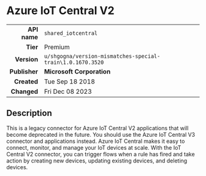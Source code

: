 # Azure IoT Central V2
| | |
|-:|-|
|**API name**|`shared_iotcentral`|
|**Tier**|Premium|
|**Version**|`u/shgogna/version-mismatches-special-train\1.0.1670.3520`|
|**Publisher**|**Microsoft Corporation**|
|**Created**|Tue Sep 18 2018|
|**Changed**|Fri Dec 08 2023|

## Description
This is a legacy connector for Azure IoT Central V2 applications that will become deprecated in the future. You should use the Azure IoT Central V3 connector and applications instead. Azure IoT Central makes it easy to connect, monitor, and manage your IoT devices at scale. With the IoT Central V2 connector, you can trigger flows when a rule has fired and take action by creating new devices, updating existing devices, and deleting devices.
